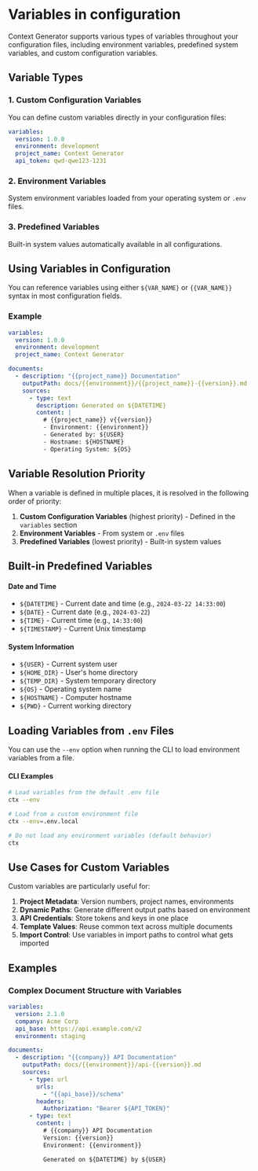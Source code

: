 # Variables in configuration

Context Generator supports various types of variables throughout your configuration files, including environment
variables, predefined system variables, and custom configuration variables.

## Variable Types

### 1. Custom Configuration Variables

You can define custom variables directly in your configuration files:

```yaml
variables:
  version: 1.0.0
  environment: development
  project_name: Context Generator
  api_token: qwd-qwe123-1231
```

### 2. Environment Variables

System environment variables loaded from your operating system or `.env` files.

### 3. Predefined Variables

Built-in system values automatically available in all configurations.

## Using Variables in Configuration

You can reference variables using either `${VAR_NAME}` or `{{VAR_NAME}}` syntax in most configuration fields.

### Example

```yaml
variables:
  version: 1.0.0
  environment: development
  project_name: Context Generator

documents:
  - description: "{{project_name}} Documentation"
    outputPath: docs/{{environment}}/{{project_name}}-{{version}}.md
    sources:
      - type: text
        description: Generated on ${DATETIME}
        content: |
          # {{project_name}} v{{version}}
          - Environment: {{environment}}
          - Generated by: ${USER}
          - Hostname: ${HOSTNAME}
          - Operating System: ${OS}
```

## Variable Resolution Priority

When a variable is defined in multiple places, it is resolved in the following order of priority:

1. **Custom Configuration Variables** (highest priority) - Defined in the `variables` section
2. **Environment Variables** - From system or `.env` files
3. **Predefined Variables** (lowest priority) - Built-in system values

## Built-in Predefined Variables

#### Date and Time

- `${DATETIME}` - Current date and time (e.g., `2024-03-22 14:33:00`)
- `${DATE}` - Current date (e.g., `2024-03-22`)
- `${TIME}` - Current time (e.g., `14:33:00`)
- `${TIMESTAMP}` - Current Unix timestamp

#### System Information

- `${USER}` - Current system user
- `${HOME_DIR}` - User's home directory
- `${TEMP_DIR}` - System temporary directory
- `${OS}` - Operating system name
- `${HOSTNAME}` - Computer hostname
- `${PWD}` - Current working directory

## Loading Variables from `.env` Files

You can use the `--env` option when running the CLI to load environment variables from a file.

#### CLI Examples

```bash
# Load variables from the default .env file
ctx --env

# Load from a custom environment file
ctx --env=.env.local

# Do not load any environment variables (default behavior)
ctx
```

## Use Cases for Custom Variables

Custom variables are particularly useful for:

1. **Project Metadata**: Version numbers, project names, environments
2. **Dynamic Paths**: Generate different output paths based on environment
3. **API Credentials**: Store tokens and keys in one place
4. **Template Values**: Reuse common text across multiple documents
5. **Import Control**: Use variables in import paths to control what gets imported

## Examples

### Complex Document Structure with Variables

```yaml
variables:
  version: 2.1.0
  company: Acme Corp
  api_base: https://api.example.com/v2
  environment: staging

documents:
  - description: "{{company}} API Documentation"
    outputPath: docs/{{environment}}/api-{{version}}.md
    sources:
      - type: url
        urls:
          - "{{api_base}}/schema"
        headers:
          Authorization: "Bearer ${API_TOKEN}"
      - type: text
        content: |
          # {{company}} API Documentation
          Version: {{version}}
          Environment: {{environment}}

          Generated on ${DATETIME} by ${USER}
```